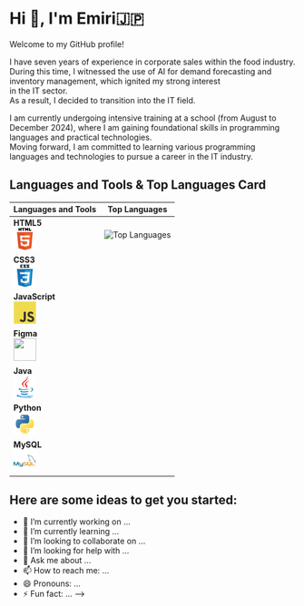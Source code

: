 # Hi 👋, I'm Emiri🇯🇵

Welcome to my GitHub profile!

I have seven years of experience in corporate sales within the food industry.  
During this time, I witnessed the use of AI for demand forecasting and inventory management, which ignited my strong interest  
in the IT sector.  
As a result, I decided to transition into the IT field.  

I am currently undergoing intensive training at a school (from August to December 2024),  where I am gaining foundational skills in programming languages and practical technologies.    
Moving forward, I am committed to learning various programming languages and technologies to pursue a career in the IT industry.  



## Languages and Tools & Top Languages Card

| Languages and Tools                                                                                   | Top Languages                                           |
|------------------------------------------------------------------------------------------------------|--------------------------------------------------------|
| **HTML5** <br> <img src="https://raw.githubusercontent.com/devicons/devicon/master/icons/html5/html5-original-wordmark.svg" width="40" height="40" /> | ![Top Languages](https://github-readme-stats.vercel.app/api/top-langs/?username=emiche1108&layout=compact&theme=onedark) |
| **CSS3** <br> <img src="https://raw.githubusercontent.com/devicons/devicon/master/icons/css3/css3-original-wordmark.svg" width="40" height="40" /> |                                                        |
| **JavaScript** <br> <img src="https://raw.githubusercontent.com/devicons/devicon/master/icons/javascript/javascript-original.svg" width="40" height="40" /> |                                                        |
| **Figma** <br> <img src="https://www.vectorlogo.zone/logos/figma/figma-icon.svg" width="40" height="40" /> |                                                        |
| **Java** <br> <img src="https://raw.githubusercontent.com/devicons/devicon/master/icons/java/java-original.svg" width="40" height="40" /> |                                                        |
| **Python** <br> <img src="https://raw.githubusercontent.com/devicons/devicon/master/icons/python/python-original.svg" width="40" height="40" /> |                                                        |
| **MySQL** <br> <img src="https://raw.githubusercontent.com/devicons/devicon/master/icons/mysql/mysql-original-wordmark.svg" width="40" height="40" /> |                                                        |




## Here are some ideas to get you started:
- 🔭 I’m currently working on ...
- 🌱 I’m currently learning ...
- 👯 I’m looking to collaborate on ...
- 🤔 I’m looking for help with ...
- 💬 Ask me about ...
- 📫 How to reach me: ...
- 😄 Pronouns: ...
- ⚡ Fun fact: ...
-->

  
